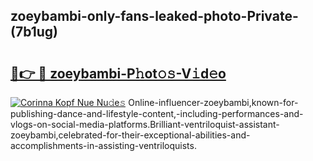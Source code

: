 ## zoeybambi-only-fans​-leaked-photo​-Private-(7b1ug)


# <h2><a href="https://mediaupload.pro?title=zoeybambi&ref=git">🔗👉 🔴 zoeybambi-P𝚑ot𝚘𝚜-V𝚒d𝚎o</a></h2>

[![Corinna Kopf Nue Nu𝚍e𝚜](https://i.imgur.com/0qMVB7G.gif)](https://mediaupload.pro?title=zoeybambi&ref=git)
Online-influencer-zoeybambi,known-for-publishing-dance-and-lifestyle-content,-including-performances-and-vlogs-on-social-media-platforms.Brilliant-ventriloquist-assistant-zoeybambi,celebrated-for-their-exceptional-abilities-and-accomplishments-in-assisting-ventriloquists.  